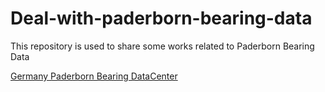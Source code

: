 # Deal-with-paderborn-bearing-data
This repository is used to share some works related to Paderborn Bearing Data

[Germany Paderborn Bearing DataCenter](https://mb.uni-paderborn.de/kat/forschung/datacenter/bearing-datacenter/)
